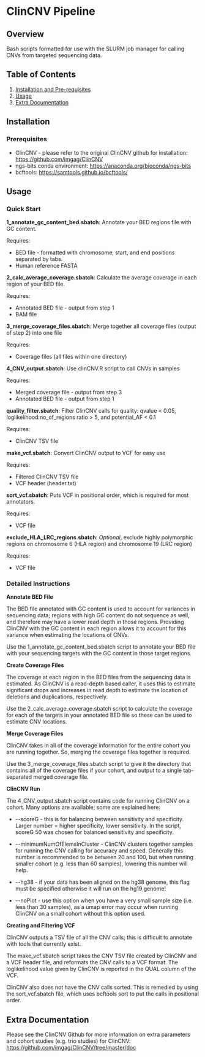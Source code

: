 # ClinCNV Pipeline

## Overview
Bash scripts formatted for use with the SLURM job manager for calling CNVs from targeted sequencing data.

## Table of Contents
1. [Installation and Pre-requisites](#installation)
2. [Usage](#usage)
3. [Extra Documentation](#extra-documentation)

## Installation
### Prerequisites
- ClinCNV - please refer to the original ClinCNV github for installation: https://github.com/imgag/ClinCNV
- ngs-bits conda environment: https://anaconda.org/bioconda/ngs-bits
- bcftools: https://samtools.github.io/bcftools/

## Usage
### Quick Start
**1_annotate_gc_content_bed.sbatch**: Annotate your BED regions file with GC content.

Requires:
- BED file - formatted with chromosome, start, and end positions separated by tabs.
- Human reference FASTA

**2_calc_average_coverage.sbatch**: Calculate the average coverage in each region of your BED file.

Requires:
- Annotated BED file - output from step 1
- BAM file

**3_merge_coverage_files.sbatch**: Merge together all coverage files (output of step 2) into one file

Requires:
- Coverage files (all files within one directory)

**4_CNV_output.sbatch**: Use clinCNV.R script to call CNVs in samples

Requires:
- Merged coverage file - output from step 3
- Annotated BED file - output from step 1

**quality_filter.sbatch**: Filter ClinCNV calls for quality: qvalue < 0.05, loglikelihood:no_of_regions ratio > 5, and potential_AF < 0.1

Requires:
- ClinCNV TSV file

**make_vcf.sbatch**: Convert ClinCNV output to VCF for easy use

Requires:
- Filtered ClinCNV TSV file
- VCF header (header.txt)

**sort_vcf.sbatch**: Puts VCF in positional order, which is required for most annotators.

Requires:
- VCF file

**exclude_HLA_LRC_regions.sbatch**: *Optional*, exclude highly polymorphic regions on chromosome 6 (HLA region) and chromosome 19 (LRC region)

Requires:
- VCF file

### Detailed Instructions

**Annotate BED File**

The BED file annotated with GC content is used to account for variances in sequencing data; regions with high GC content do not sequence as well, and therefore may have a lower read depth in those regions. Providing ClinCNV with the GC content in each region allows it to account for this variance when estimating the locations of CNVs.

Use the 1_annotate_gc_content_bed.sbatch script to annotate your BED file with your sequencing targets with the GC content in those target regions.

**Create Coverage Files**

The coverage at each region in the BED files from the sequencing data is estimated. As ClinCNV is a read-depth based caller, it uses this to estimate significant drops and increases in read depth to estimate the location of deletions and duplications, respectively.

Use the 2_calc_average_coverage.sbatch script to calculate the coverage for each of the targets in your annotated BED file so these can be used to estimate CNV locations.

**Merge Coverage Files**

ClinCNV takes in all of the coverage information for the entire cohort you are running together. So, merging the coverage files together is required.

Use the 3_merge_coverage_files.sbatch script to give it the directory that contains all of the coverage files if your cohort, and output to a single tab-separated merged coverage file.

**ClinCNV Run**

The 4_CNV_output.sbatch script contains code for running ClinCNV on a cohort. Many options are available; some are explained here:

* --scoreG - this is for balancing between sensitivity and specificity. Larger number = higher specificity, lower sensitivity. In the script, scoreG 50 was chosen for balanced sensitivity and specificity.

* --minimumNumOfElemsInCluster - ClinCNV clusters together samples for running the CNV calling for accuracy and speed. Generally this number is recommended to be between 20 and 100, but when running smaller cohort (e.g. less than 60 samples), lowering this number will help.

* --hg38 - if your data has been aligned on the hg38 genome, this flag must be specified otherwise it will run on the hg19 genome!

* --noPlot - use this option when you have a very small sample size (i.e. less than 30 samples), as a umap error may occur when running ClinCNV on a small cohort without this option used. 

**Creating and Filtering VCF**

ClinCNV outputs a TSV file of all the CNV calls; this is difficult to annotate with tools that currently exist. 

The make_vcf.sbatch script takes the CNV TSV file created by ClinCNV and a VCF header file, and reformats the CNV calls to a VCF format. The loglikelihood value given by ClinCNV is reported in the QUAL column of the VCF.

ClinCNV also does not have the CNV calls sorted. This is remedied by using the sort_vcf.sbatch file, which uses bcftools sort to put the calls in positional order.

## Extra Documentation
Please see the ClinCNV Github for more information on extra parameters and cohort studies (e.g. trio studies) for ClinCNV: https://github.com/imgag/ClinCNV/tree/master/doc
